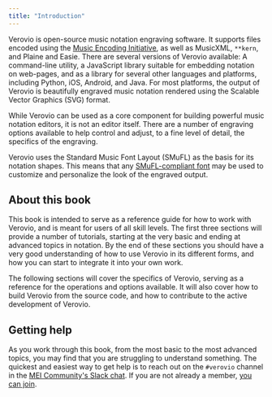 ```yaml
---
title: "Introduction"
---
```


Verovio is open-source music notation engraving software. It supports files encoded using the [Music Encoding Initiative](https://music-encoding.org), as well as MusicXML, `**kern`, and Plaine and Easie. There are several versions of Verovio available: A command-line utility, a JavaScript library suitable for embedding notation on web-pages, and as a library for several other languages and platforms, including Python, iOS, Android, and Java. For most platforms, the output of Verovio is beautifully engraved music notation rendered using the Scalable Vector Graphics (SVG) format.

While Verovio can be used as a core component for building powerful music notation editors, it is not an editor itself. There are a number of engraving options available to help control and adjust, to a fine level of detail, the specifics of the engraving.

Verovio uses the Standard Music Font Layout (SMuFL) as the basis for its notation shapes. This means that any [SMuFL-compliant font](https://www.smufl.org/fonts/) may be used to customize and personalize the look of the engraved output.

## About this book

This book is intended to serve as a reference guide for how to work with Verovio, and is meant for users of all skill levels. The first three sections will provide a number of tutorials, starting at the very basic and ending at advanced topics in notation. By the end of these sections you should have a very good understanding of how to use Verovio in its different forms, and how you can start to integrate it into your own work.

The following sections will cover the specifics of Verovio, serving as a reference for the operations and options available. It will also cover how to build Verovio from the source code, and how to contribute to the active development of Verovio.

## Getting help

As you work through this book, from the most basic to the most advanced topics, you may find that you are struggling to understand something. The quickest and easiest way to get help is to reach out on the `#verovio` channel in the [MEI Community's Slack chat](https://music-encoding.slack.com/). If you are not already a member, [you can join](https://join.slack.com/t/music-encoding/shared_invite/zt-4zgx6zbq-2jEjDiUT7ym3dygTaY8C0g).
